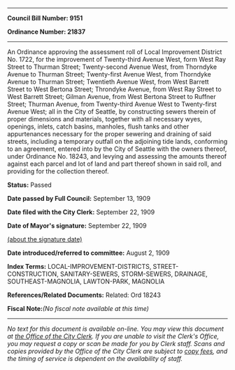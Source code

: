

********

**Council Bill Number: 9151**
   
**Ordinance Number: 21837**
********

 An Ordinance approving the assessment roll of Local Improvement District No. 1722, for the improvement of Twenty-third Avenue West, form West Ray Street to Thurman Street; Twenty-second Avenue West, from Thorndyke Avenue to Thurman Street; Twenty-first Avenue West, from Thorndyke Avenue to Thurman Street; Twentieth Avenue West, from West Barrett Street to West Bertona Street; Throndyke Avenue, from West Ray Street to West Barrett Street; Gilman Avenue, from West Bertona Street to Ruffner Street; Thurman Avenue, from Twenty-third Avenue West to Twenty-first Avenue West; all in the City of Seattle, by constructing sewers therein of proper dimensions and materials, together with all necessary wyes, openings, inlets, catch basins, manholes, flush tanks and other appurtenances necessary for the proper sewering and draining of said streets, including a temporary outfall on the adjoining tide lands, conforming to an agreement, entered into by the City of Seattle with the owners thereof, under Ordinance No. 18243, and levying and assessing the amounts thereof against each parcel and lot of land and part thereof shown in said roll, and providing for the collection thereof.

**Status:** Passed
   
**Date passed by Full Council:** September 13, 1909
   
**Date filed with the City Clerk:** September 22, 1909
   
**Date of Mayor's signature:** September 22, 1909
   
[(about the signature date)](/~public/approvaldate.htm)
   
   
   
**Date introduced/referred to committee:** August 2, 1909
   
   
**Index Terms:** LOCAL-IMPROVEMENT-DISTRICTS, STREET-CONSTRUCTION, SANITARY-SEWERS, STORM-SEWERS, DRAINAGE, SOUTHEAST-MAGNOLIA, LAWTON-PARK, MAGNOLIA

**References/Related Documents:** Related: Ord 18243

**Fiscal Note:**_(No fiscal note available at this time)_
********

_No text for this document is available on-line. You may view this document at [the Office of the City Clerk](http://www.seattle.gov/leg/clerk/contactUs.htm). If you are unable to visit the Clerk's Office, you may request a copy or scan be made for you by Clerk staff. Scans and copies provided by the Office of the City Clerk are subject to [copy fees](http://clerk.seattle.gov/~public/clerkfees.htm), and the timing of service is dependent on the availability of staff._

